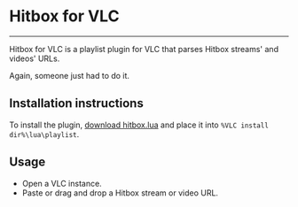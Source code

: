 # Hitbox for VLC #
* * *

Hitbox for VLC is a playlist plugin for VLC that parses Hitbox streams' and videos' URLs.

Again, someone just had to do it.

## Installation instructions ##

To install the plugin, [download hitbox.lua](https://bitbucket.org/Nabile/hitbox-for-vlc/raw/master/hitbox.lua) and place it into `%VLC install dir%\lua\playlist`.

## Usage ##

* Open a VLC instance.
* Paste or drag and drop a Hitbox stream or video URL.